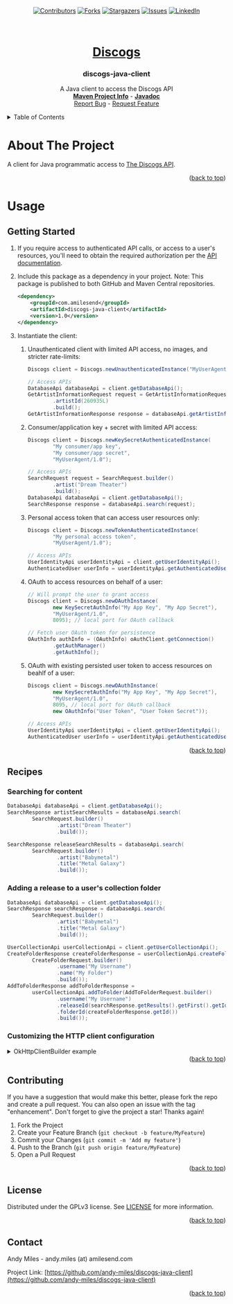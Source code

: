 <a name="readme-top"></a>
<!-- Template Credit: Othneil Drew (https://github.com/othneildrew),
                      https://github.com/othneildrew/Best-README-Template/tree/master -->
<!-- PROJECT SHIELDS -->
<div align="center">

[![Contributors][contributors-shield]][contributors-url]
[![Forks][forks-shield]][forks-url]
[![Stargazers][stars-shield]][stars-url]
[![Issues][issues-shield]][issues-url]
[![LinkedIn][linkedin-shield]][linkedin-url]

</div>

<!-- PROJECT LOGO -->
<br />
<div align="center">
  <a href="https://www.discogs.com/">
    <h1>Discogs</h1>
  </a>
  <h3 align="center">discogs-java-client</h3>

  <p align="center">
    A Java client to access the Discogs API
    <br />
    <a href="https://www.amilesend.com/discogs-java-client"><strong>Maven Project Info</strong></a>
    -
    <a href="https://www.amilesend.com/discogs-java-client/apidocs/index.html"><strong>Javadoc</strong></a>
    <br />
    <a href="https://github.com/andy-miles/discogs-java-client/issues">Report Bug</a>
    -
    <a href="https://github.com/andy-miles/discogs-java-client/issues">Request Feature</a>
  </p>
</div>


<!-- TABLE OF CONTENTS -->
<details>
  <summary>Table of Contents</summary>
  <ol>
    <li>
      <a href="#usage">Usage</a>
      <ul>
        <li><a href="#getting-started">Getting Started</a></li>
        <li><a href="#recipes">Recipes</a></li>
      </ul>
    </li>
    <li><a href="#contributing">Contributing</a></li>
    <li><a href="#license">License</a></li>
    <li><a href="#contact">Contact</a></li>
  </ol>
</details>

<!-- ABOUT THE PROJECT -->
# About The Project

A client for Java programmatic access to [The Discogs API](https://www.discogs.com/developers).

<div align="right">(<a href="#readme-top">back to top</a>)</div>

<a name="usage"></a>
# Usage
<a name="getting-started"></a>
## Getting Started

1. If you require access to authenticated API calls, or access to a user's resources, you'll need to obtain 
   the required authorization per the [API documentation](https://www.discogs.com/developers#page:authentication,header:authentication-discogs-auth-flow).
2. Include this package as a dependency in your project. Note: This package is published to both
   GitHub and Maven Central repositories.

   ```xml
   <dependency>
       <groupId>com.amilesend</groupId>
       <artifactId>discogs-java-client</artifactId>
       <version>1.0</version>
   </dependency>
   ```
3. Instantiate the client:
   1. Unauthenticated client with limited API access, no images, and stricter rate-limits:
      ```java
      Discogs client = Discogs.newUnauthenticatedInstance("MyUserAgent/1.0");
      
      // Access APIs
      DatabaseApi databaseApi = client.getDatabaseApi();
      GetArtistInformationRequest request = GetArtistInformationRequest.builder()
              .artistId(260935L)
              .build();
      GetArtistInformationResponse response = databaseApi.getArtistInformation(request);
      ```
   2. Consumer/application key + secret with limited API access:
      ```java
      Discogs client = Discogs.newKeySecretAuthenticatedInstance(
              "My consumer/app key",
              "My consumer/app secret", 
              "MyUserAgent/1.0");
      
      // Access APIs
      SearchRequest request = SearchRequest.builder()
              .artist("Dream Theater")
              .build();
      DatabaseApi databaseApi = client.getDatabaseApi();
      SearchResponse response = databaseApi.search(request);
      ```
   3. Personal access token that can access user resources only:
      ```java
      Discogs client = Discogs.newTokenAuthenticatedInstance(
              "My personal access token",
              "MyUserAgent/1.0");
      
      // Access APIs
      UserIdentityApi userIdentityApi = client.getUserIdentityApi();
      AuthenticatedUser userInfo = userIdentityApi.getAuthenticatedUser();
      ```
   4. OAuth to access resources on behalf of a user:
      ```java
      // Will prompt the user to grant access
      Discogs client = Discogs.newOAuthInstance(
              new KeySecretAuthInfo("My App Key", "My App Secret"),
              "MyUserAgent/1.0",
              8095); // local port for OAuth callback
      
      // Fetch user OAuth token for persistence
      OAuthInfo authInfo = (OAuthInfo) oAuthClient.getConnection()
              .getAuthManager()
              .getAuthInfo();
      ```
   5. OAuth with existing persisted user token to access resources on beahlf of a user:
      ```java
      Discogs client = Discogs.newOAuthInstance(
              new KeySecretAuthInfo("My App Key", "My App Secret"),
              "MyUserAgent/1.0",
              8095, // local port for OAuth callback
              new OAuthInfo("User Token", "User Token Secret"));
      
      // Access APIs
      UserIdentityApi userIdentityApi = client.getUserIdentityApi();
      AuthenticatedUser userInfo = userIdentityApi.getAuthenticatedUser();
      ```

<div align="right">(<a href="#readme-top">back to top</a>)</div>

<a name="recipes"></a>
## Recipes
### Searching for content
```java
DatabaseApi databaseApi = client.getDatabaseApi();
SearchResponse artistSearchResults = databaseApi.search(
        SearchRequest.builder()
                .artist("Dream Theater")
                .build());

SearchResponse releaseSearchResults = databaseApi.search(
        SearchRequest.builder()
                .artist("Babymetal")
                .title("Metal Galaxy")
                .build());
```

### Adding a release to a user's collection folder
```java
DatabaseApi databaseApi = client.getDatabaseApi();
SearchResponse searchResponse = databaseApi.search(
        SearchRequest.builder()
                .artist("Babymetal")
                .title("Metal Galaxy")
                .build());

UserCollectionApi userCollectionApi = client.getUserCollectionApi();
CreateFolderResponse createFolderResponse = userCollectionApi.createFolder(
        CreateFolderRequest.builder()
                .username("My Username")
                .name("My Folder")
                .build());
AddToFolderResponse addToFolderResponse =
        userCollectionApi.addToFolder(AddToFolderRequest.builder()
                .username("My Username")
                .releaseId(searchResponse.getResults().getFirst().getId())
                .folderId(createFolderResponse.getId())
                .build());
```

### Customizing the HTTP client configuration

<details>
<summary>OkHttpClientBuilder example</summary>

If your use-case requires configuring the underlying <code>OkHttpClient</code> instance (e.g., configuring your own
SSL cert verification, proxy, and/or connection timeouts), you can configure the client with the provided
[OkHttpClientBuilder](https://github.com/andy-miles/discogs-java-client/blob/main/src/main/java/com/amilesend/omdb/client/connection/http/OkHttpClientBuilder.java),
or alternatively with [OkHttp's builder](https://square.github.io/okhttp/4.x/okhttp/okhttp3/-ok-http-client/).

```java
OkHttpClient httpClient = OkHttpClientBuilder.builder()
        .trustManager(myX509TrustManager) // Custom trust manager for self/internally signed SSL/TLS certs
        .hostnameVerifier(myHostnameVerifier) // Custom hostname verification for SSL/TLS endpoints
        .proxy(myProxy, myProxyUsername, myProxyPassword) // Proxy config
        .connectTimeout(8000L) // connection timeout in milliseconds
        .readTimeout(5000L) // read timeout in milliseconds
        .writeTimeout(5000L) // write timeout in milliseconds
        .build();
DiscogsConnectionBuilder connection = new DiscogsConnectionBuilder()
        .httpClient(httpClient)
        .authManager(new AuthManagerFactory().newUnauthenticatedAuthManager())
        .gsonFactory(new GsonFactory())
        .isGzipContentEncodingEnabled(true)
        .userAgent("MyUserAgent/1.0")
        .build();

Discogs client = new Discogs(connection);
```

</details>


<div align="right">(<a href="#readme-top">back to top</a>)</div>

<!-- CONTRIBUTING -->
## Contributing

If you have a suggestion that would make this better, please fork the repo and create a pull request. You can also open an issue with the tag "enhancement".
Don't forget to give the project a star! Thanks again!

1. Fork the Project
2. Create your Feature Branch (`git checkout -b feature/MyFeature`)
3. Commit your Changes (`git commit -m 'Add my feature'`)
4. Push to the Branch (`git push origin feature/MyFeature`)
5. Open a Pull Request

<div align="right">(<a href="#readme-top">back to top</a>)</div>

<!-- LICENSE -->
## License

Distributed under the GPLv3 license. See [LICENSE](https://github.com/andy-miles/discogs-java-client/blob/main/LICENSE) for more information.

<div align="right">(<a href="#readme-top">back to top</a>)</div>


<!-- CONTACT -->
## Contact

Andy Miles - andy.miles (at) amilesend.com

Project Link: [https://github.com/andy-miles/discogs-java-client](https://github.com/andy-miles/discogs-java-client)

<div align="right">(<a href="#readme-top">back to top</a>)</div>


<!-- MARKDOWN LINKS & IMAGES -->
<!-- https://www.markdownguide.org/basic-syntax/#reference-style-links -->
<!-- MARKDOWN LINKS & IMAGES -->
<!-- https://www.markdownguide.org/basic-syntax/#reference-style-links -->
[contributors-shield]: https://img.shields.io/github/contributors/andy-miles/discogs-java-client.svg?style=for-the-badge
[contributors-url]: https://github.com/andy-miles/discogs-java-client/graphs/contributors
[forks-shield]: https://img.shields.io/github/forks/andy-miles/discogs-java-client.svg?style=for-the-badge
[forks-url]: https://github.com/andy-miles/discogs-java-client/network/members
[stars-shield]: https://img.shields.io/github/stars/andy-miles/discogs-java-client.svg?style=for-the-badge
[stars-url]: https://github.com/andy-miles/discogs-java-client/stargazers
[issues-shield]: https://img.shields.io/github/issues/andy-miles/discogs-java-client.svg?style=for-the-badge
[issues-url]: https://github.com/andy-miles/discogs-java-client/issues
[license-shield]: https://img.shields.io/github/license/andy-miles/discogs-java-client.svg?style=for-the-badge
[license-url]: https://github.com/andy-miles/discogs-java-client/blob/master/LICENSE.txt
[linkedin-shield]: https://img.shields.io/badge/-LinkedIn-black.svg?style=for-the-badge&logo=linkedin&colorB=555
[linkedin-url]: https://www.linkedin.com/in/andy-miles
[product-screenshot]: images/screenshot.png
[Next.js]: https://img.shields.io/badge/next.js-000000?style=for-the-badge&logo=nextdotjs&logoColor=white
[Next-url]: https://nextjs.org/
[React.js]: https://img.shields.io/badge/React-20232A?style=for-the-badge&logo=react&logoColor=61DAFB
[React-url]: https://reactjs.org/
[Vue.js]: https://img.shields.io/badge/Vue.js-35495E?style=for-the-badge&logo=vuedotjs&logoColor=4FC08D
[Vue-url]: https://vuejs.org/
[Angular.io]: https://img.shields.io/badge/Angular-DD0031?style=for-the-badge&logo=angular&logoColor=white
[Angular-url]: https://angular.io/
[Svelte.dev]: https://img.shields.io/badge/Svelte-4A4A55?style=for-the-badge&logo=svelte&logoColor=FF3E00
[Svelte-url]: https://svelte.dev/
[Laravel.com]: https://img.shields.io/badge/Laravel-FF2D20?style=for-the-badge&logo=laravel&logoColor=white
[Laravel-url]: https://laravel.com
[Bootstrap.com]: https://img.shields.io/badge/Bootstrap-563D7C?style=for-the-badge&logo=bootstrap&logoColor=white
[Bootstrap-url]: https://getbootstrap.com
[JQuery.com]: https://img.shields.io/badge/jQuery-0769AD?style=for-the-badge&logo=jquery&logoColor=white
[JQuery-url]: https://jquery.com 
